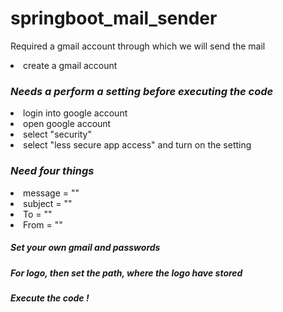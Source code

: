# springboot_mail_sender

Required a gmail account through which we will send the mail
<li>create a gmail account</li>
<h3><b><i>Needs a perform a setting before executing the code</i></b></h3>
<li>login into google account</li>
<li>open google account</li>
<li>select "security"</li>
<li>select "less secure app access" and turn on the setting</li>
<h3><b><i> Need four things</i></b></h3>
<li>message = ""</li>
<li>subject = ""</li>
<li>To = ""</li>
<li>From = ""</li>
<h5><b><i> Set your own gmail and passwords</i></b></h5>
<h5><b><i> For logo, then set the path, where the logo have stored</i></b></h5>
<h5><b><i> Execute the code !</i></b></h5>

